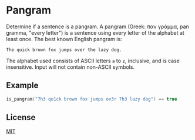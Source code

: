 # Pangram

Determine if a sentence is a pangram. A pangram (Greek: παν γράμμα, pan gramma, "every letter") is a sentence using every letter of the alphabet at least once. The best known English pangram is:

    The quick brown fox jumps over the lazy dog.

The alphabet used consists of ASCII letters `a` to `z`, inclusive, and is case insensitive. Input will not contain non-ASCII symbols.

## Example

```cpp
is_pangram("7h3 qu1ck brown fox jumps ov3r 7h3 lazy dog") == true
```

## License
[MIT](https://choosealicense.com/licenses/mit/)
